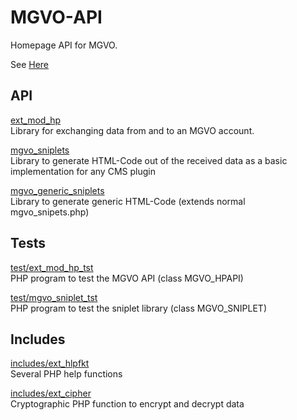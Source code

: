 # MGVO-API
Homepage API for MGVO.

See [Here](https://info.mgvo.de)

## API

[ext_mod_hp](ext_mod_hp.php)  
Library for exchanging data from and to an MGVO account.

[mgvo_sniplets](mgvo_sniplets.php)  
Library to generate HTML-Code out of the received data as a basic implementation for any CMS plugin

[mgvo_generic_sniplets](mgvo_generic_sniplets.php)  
Library to generate generic HTML-Code (extends normal mgvo_snipets.php)

## Tests

[test/ext_mod_hp_tst](test/ext_mod_hp_tst.php)  
PHP program to test the MGVO API (class MGVO_HPAPI)

[test/mgvo_sniplet_tst](test/mgvo_sniplets_tst.php)  
PHP program to test the sniplet library (class MGVO_SNIPLET)

## Includes

[includes/ext_hlpfkt](includes/ext_hlpfkt.php)  
Several PHP help functions

[includes/ext_cipher](includes/ext_cipher.php)  
Cryptographic PHP function to encrypt and decrypt data
